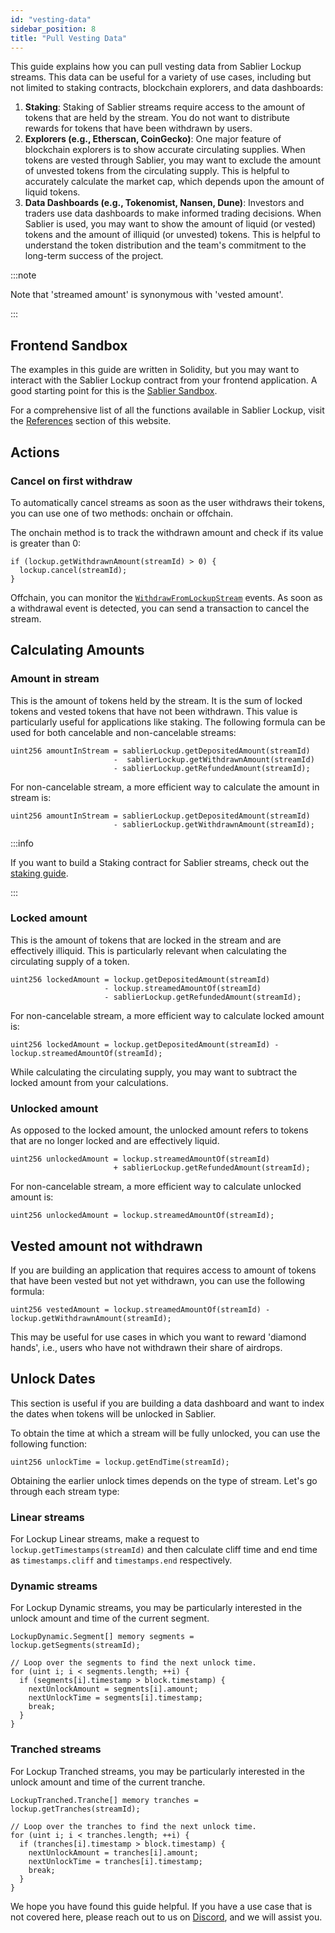 ```yaml
---
id: "vesting-data"
sidebar_position: 8
title: "Pull Vesting Data"
---
```


This guide explains how you can pull vesting data from Sablier Lockup streams. This data can be useful for a variety of
use cases, including but not limited to staking contracts, blockchain explorers, and data dashboards:

1. **Staking**: Staking of Sablier streams require access to the amount of tokens that are held by the stream. You do
   not want to distribute rewards for tokens that have been withdrawn by users.
2. **Explorers (e.g., Etherscan, CoinGecko)**: One major feature of blockchain explorers is to show accurate circulating
   supplies. When tokens are vested through Sablier, you may want to exclude the amount of unvested tokens from the
   circulating supply. This is helpful to accurately calculate the market cap, which depends upon the amount of liquid
   tokens.
3. **Data Dashboards (e.g., Tokenomist, Nansen, Dune)**: Investors and traders use data dashboards to make informed
   trading decisions. When Sablier is used, you may want to show the amount of liquid (or vested) tokens and the amount
   of illiquid (or unvested) tokens. This is helpful to understand the token distribution and the team's commitment to
   the long-term success of the project.

:::note

Note that 'streamed amount' is synonymous with 'vested amount'.

:::

## Frontend Sandbox

The examples in this guide are written in Solidity, but you may want to interact with the Sablier Lockup contract from
your frontend application. A good starting point for this is the
[Sablier Sandbox](https://github.com/sablier-labs/sandbox).

For a comprehensive list of all the functions available in Sablier Lockup, visit the [References](/reference/overview)
section of this website.

## Actions

### Cancel on first withdraw

To automatically cancel streams as soon as the user withdraws their tokens, you can use one of two methods: onchain or
offchain.

The onchain method is to track the withdrawn amount and check if its value is greater than 0:

```solidity
if (lockup.getWithdrawnAmount(streamId) > 0) {
  lockup.cancel(streamId);
}
```

Offchain, you can monitor the [`WithdrawFromLockupStream`](/reference/lockup/core/interfaces/interface.ISablierV2Lockup)
events. As soon as a withdrawal event is detected, you can send a transaction to cancel the stream.

## Calculating Amounts

### Amount in stream

This is the amount of tokens held by the stream. It is the sum of locked tokens and vested tokens that have not been
withdrawn. This value is particularly useful for applications like staking. The following formula can be used for both
cancelable and non-cancelable streams:

```solidity
uint256 amountInStream = sablierLockup.getDepositedAmount(streamId)
                       -  sablierLockup.getWithdrawnAmount(streamId)
                       - sablierLockup.getRefundedAmount(streamId);
```

For non-cancelable stream, a more efficient way to calculate the amount in stream is:

```solidity
uint256 amountInStream = sablierLockup.getDepositedAmount(streamId)
                       - sablierLockup.getWithdrawnAmount(streamId);
```

:::info

If you want to build a Staking contract for Sablier streams, check out the [staking guide](./staking/setup).

:::

### Locked amount

This is the amount of tokens that are locked in the stream and are effectively illiquid. This is particularly relevant
when calculating the circulating supply of a token.

```solidity
uint256 lockedAmount = lockup.getDepositedAmount(streamId)
                     - lockup.streamedAmountOf(streamId)
                     - sablierLockup.getRefundedAmount(streamId);
```

For non-cancelable stream, a more efficient way to calculate locked amount is:

```solidity
uint256 lockedAmount = lockup.getDepositedAmount(streamId) - lockup.streamedAmountOf(streamId);
```

While calculating the circulating supply, you may want to subtract the locked amount from your calculations.

### Unlocked amount

As opposed to the locked amount, the unlocked amount refers to tokens that are no longer locked and are effectively
liquid.

```solidity
uint256 unlockedAmount = lockup.streamedAmountOf(streamId)
                       + sablierLockup.getRefundedAmount(streamId);
```

For non-cancelable stream, a more efficient way to calculate unlocked amount is:

```solidity
uint256 unlockedAmount = lockup.streamedAmountOf(streamId);
```

## Vested amount not withdrawn

If you are building an application that requires access to amount of tokens that have been vested but not yet withdrawn,
you can use the following formula:

```solidity
uint256 vestedAmount = lockup.streamedAmountOf(streamId) - lockup.getWithdrawnAmount(streamId);
```

This may be useful for use cases in which you want to reward 'diamond hands', i.e., users who have not withdrawn their
share of airdrops.

## Unlock Dates

This section is useful if you are building a data dashboard and want to index the dates when tokens will be unlocked in
Sablier.

To obtain the time at which a stream will be fully unlocked, you can use the following function:

```solidity
uint256 unlockTime = lockup.getEndTime(streamId);
```

Obtaining the earlier unlock times depends on the type of stream. Let's go through each stream type:

### Linear streams

For Lockup Linear streams, make a request to `lockup.getTimestamps(streamId)` and then calculate cliff time and end time
as `timestamps.cliff` and `timestamps.end` respectively.

### Dynamic streams

For Lockup Dynamic streams, you may be particularly interested in the unlock amount and time of the current segment.

```solidity
LockupDynamic.Segment[] memory segments = lockup.getSegments(streamId);

// Loop over the segments to find the next unlock time.
for (uint i; i < segments.length; ++i) {
  if (segments[i].timestamp > block.timestamp) {
    nextUnlockAmount = segments[i].amount;
    nextUnlockTime = segments[i].timestamp;
    break;
  }
}
```

### Tranched streams

For Lockup Tranched streams, you may be particularly interested in the unlock amount and time of the current tranche.

```solidity
LockupTranched.Tranche[] memory tranches = lockup.getTranches(streamId);

// Loop over the tranches to find the next unlock time.
for (uint i; i < tranches.length; ++i) {
  if (tranches[i].timestamp > block.timestamp) {
    nextUnlockAmount = tranches[i].amount;
    nextUnlockTime = tranches[i].timestamp;
    break;
  }
}
```

We hope you have found this guide helpful. If you have a use case that is not covered here, please reach out to us on
[Discord](https://discord.sablier.com), and we will assist you.
